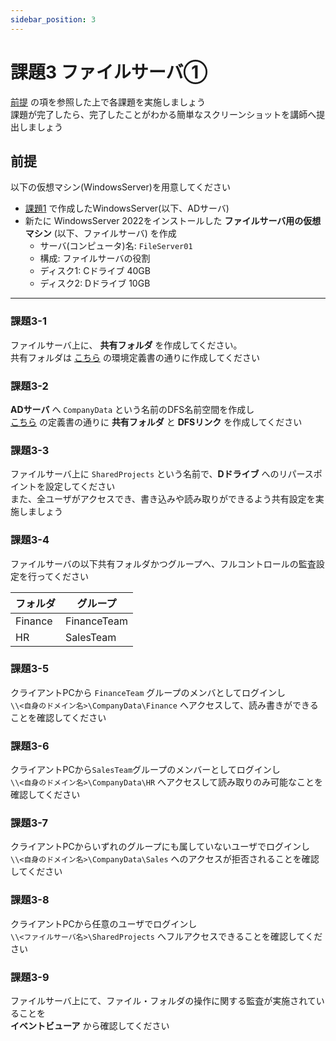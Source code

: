 ```yaml
---
sidebar_position: 3
---
```


# 課題3 ファイルサーバ①

[前提](#前提) の項を参照した上で各課題を実施しましょう  
課題が完了したら、完了したことがわかる簡単なスクリーンショットを講師へ提出しましょう  

## 前提
以下の仮想マシン(WindowsServer)を用意してください  

- [課題1](../page1) で作成したWindowsServer(以下、ADサーバ)
- 新たに WindowsServer 2022をインストールした **ファイルサーバ用の仮想マシン** (以下、ファイルサーバ) を作成
    - サーバ(コンピュータ)名: `FileServer01`
    - 構成: ファイルサーバの役割
    - ディスク1: Cドライブ 40GB
    - ディスク2: Dドライブ 10GB

-----

### 課題3-1
   ファイルサーバ上に、 **共有フォルダ** を作成してください。  
   共有フォルダは [こちら](../file/XX_ファイルサーバ_環境定義書_課題3.xlsx) の環境定義書の通りに作成してください

### 課題3-2
   **ADサーバ** へ `CompanyData` という名前のDFS名前空間を作成し  
   [こちら](../file/XX_ActicveDirectoryサーバ_環境定義書_課題3.xlsx) の定義書の通りに **共有フォルダ** と **DFSリンク** を作成してください

### 課題3-3
   ファイルサーバ上に `SharedProjects` という名前で、**Dドライブ** へのリパースポイントを設定してください  
   また、全ユーザがアクセスでき、書き込みや読み取りができるよう共有設定を実施しましょう  

### 課題3-4
   ファイルサーバの以下共有フォルダかつグループへ、フルコントロールの監査設定を行ってください  

   | フォルダ  |   グループ   | 
   | -------- | ------------ | 
   | Finance  | FinanceTeam  | 
   | HR       | SalesTeam    | 

### 課題3-5
   クライアントPCから `FinanceTeam` グループのメンバとしてログインし  
   `\\<自身のドメイン名>\CompanyData\Finance` へアクセスして、読み書きができることを確認してください

### 課題3-6
   クライアントPCから`SalesTeam`グループのメンバーとしてログインし  
   `\\<自身のドメイン名>\CompanyData\HR` へアクセスして読み取りのみ可能なことを確認してください

### 課題3-7
   クライアントPCからいずれのグループにも属していないユーザでログインし  
   `\\<自身のドメイン名>\CompanyData\Sales` へのアクセスが拒否されることを確認してください

### 課題3-8
   クライアントPCから任意のユーザでログインし  
   `\\<ファイルサーバ名>\SharedProjects` へフルアクセスできることを確認してください

### 課題3-9
   ファイルサーバ上にて、ファイル・フォルダの操作に関する監査が実施されていることを  
   **イベントビューア** から確認してください  